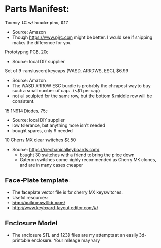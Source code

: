 # Parts Manifest:
 
Teensy-LC w/ header pins, $17
 - Source: Amazon
  - Though https://www.pjrc.com might be better. I would see if shipping makes the difference for you. 
	
Prototyping PCB, 20c	
 - Source: local DIY supplier
	
Set of 9 transluscent keycaps (WASD, ARROWS, ESC), $6.99
 - Source: Amazon. 
  - The WASD ARROW ESC bundle is probably the cheapest way to buy such a small number of caps. (<$1 per cap)	
  - not all sculpted for the same row, but the bottom & middle row will be consistent. 

15 1N914 Diodes, 75c
 - Source: local DIY supplier
  - low tolerance, but anything more isn't needed
  - bought spares, only 9 needed

10 Cherry MX clear switches $8.50
 - Source: https://mechanicalkeyboards.com/
	- bought 30 switches with a friend to bring the price down
	- Gateron switches come highly recommended as Cherry MX clones, 
	  and are in many cases cheaper 


## Face-Plate template:
 - The faceplate vector file is for cherry MX keyswitches.
  - Useful resources:
   - http://builder.swillkb.com/
   - http://www.keyboard-layout-editor.com/#/

## Enclosure Model
- The enclosure STL and 123D files are my attempts at an easily 3d-printable enclosure. Your mileage may vary  


